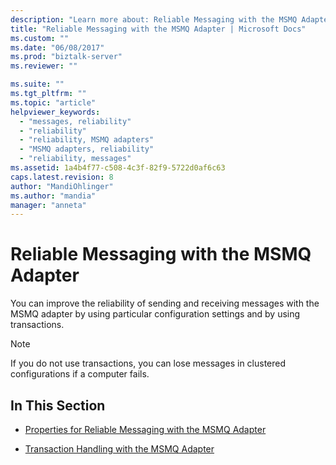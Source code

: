 ```yaml
---
description: "Learn more about: Reliable Messaging with the MSMQ Adapter"
title: "Reliable Messaging with the MSMQ Adapter | Microsoft Docs"
ms.custom: ""
ms.date: "06/08/2017"
ms.prod: "biztalk-server"
ms.reviewer: ""

ms.suite: ""
ms.tgt_pltfrm: ""
ms.topic: "article"
helpviewer_keywords: 
  - "messages, reliability"
  - "reliability"
  - "reliability, MSMQ adapters"
  - "MSMQ adapters, reliability"
  - "reliability, messages"
ms.assetid: 1a4b4f77-c508-4c3f-82f9-5722d0af6c63
caps.latest.revision: 8
author: "MandiOhlinger"
ms.author: "mandia"
manager: "anneta"
---
```

# Reliable Messaging with the MSMQ Adapter
You can improve the reliability of sending and receiving messages with the MSMQ adapter by using particular configuration settings and by using transactions.  
  
> [!NOTE]
>  If you do not use transactions, you can lose messages in clustered configurations if a computer fails.  
  
## In This Section  
  
-   [Properties for Reliable Messaging with the MSMQ Adapter](../core/properties-for-reliable-messaging-with-the-msmq-adapter.md)  
  
-   [Transaction Handling with the MSMQ Adapter](../core/transaction-handling-with-the-msmq-adapter.md)
